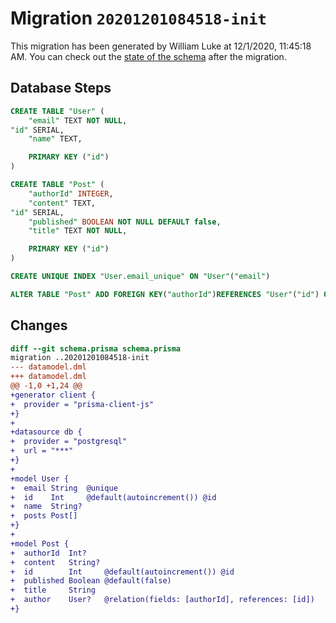 # Migration `20201201084518-init`

This migration has been generated by William Luke at 12/1/2020, 11:45:18 AM.
You can check out the [state of the schema](./schema.prisma) after the migration.

## Database Steps

```sql
CREATE TABLE "User" (
    "email" TEXT NOT NULL,
"id" SERIAL,
    "name" TEXT,

    PRIMARY KEY ("id")
)

CREATE TABLE "Post" (
    "authorId" INTEGER,
    "content" TEXT,
"id" SERIAL,
    "published" BOOLEAN NOT NULL DEFAULT false,
    "title" TEXT NOT NULL,

    PRIMARY KEY ("id")
)

CREATE UNIQUE INDEX "User.email_unique" ON "User"("email")

ALTER TABLE "Post" ADD FOREIGN KEY("authorId")REFERENCES "User"("id") ON DELETE SET NULL ON UPDATE CASCADE
```

## Changes

```diff
diff --git schema.prisma schema.prisma
migration ..20201201084518-init
--- datamodel.dml
+++ datamodel.dml
@@ -1,0 +1,24 @@
+generator client {
+  provider = "prisma-client-js"
+}
+
+datasource db {
+  provider = "postgresql"
+  url = "***"
+}
+
+model User {
+  email String  @unique
+  id    Int     @default(autoincrement()) @id
+  name  String?
+  posts Post[]
+}
+
+model Post {
+  authorId  Int?
+  content   String?
+  id        Int     @default(autoincrement()) @id
+  published Boolean @default(false)
+  title     String
+  author    User?   @relation(fields: [authorId], references: [id])
+}
```


